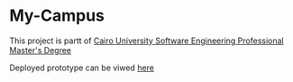 # My-Campus


This project is partt of [Cairo University Software Engineering Professional Master's Degree](https://github.com/astral-fate/Cairo-University-Software-Engineering-Professional-Master-s-Degree/blob/main/README.md)


Deployed prototype can be viwed [here](https://astral-fate.github.io/My-Campus/)

